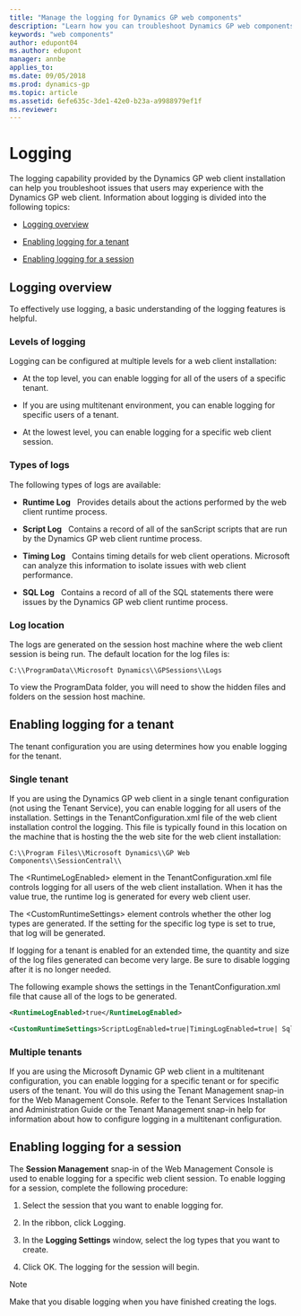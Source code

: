 ```yaml
---
title: "Manage the logging for Dynamics GP web components"
description: "Learn how you can troubleshoot Dynamics GP web components with the logging capability provided by the Dynamics GP web client installation."
keywords: "web components"
author: edupont04
ms.author: edupont
manager: annbe
applies_to: 
ms.date: 09/05/2018
ms.prod: dynamics-gp
ms.topic: article
ms.assetid: 6efe635c-3de1-42e0-b23a-a9988979ef1f
ms.reviewer: 
---
```


# Logging

The logging capability provided by the Dynamics GP web client installation can help you troubleshoot issues that users may experience with the Dynamics GP web client. Information about logging is divided into the following topics:

- [Logging overview](#logging-overview)  

- [Enabling logging for a tenant](#enabling-logging-for-a-tenant)  

- [Enabling logging for a session](#enabling-logging-for-a-session)  

## Logging overview

To effectively use logging, a basic understanding of the logging features is helpful.

### Levels of logging

Logging can be configured at multiple levels for a web client installation:

- At the top level, you can enable logging for all of the users of a specific tenant.

- If you are using multitenant environment, you can enable logging for specific users of a tenant.

- At the lowest level, you can enable logging for a specific web client session.

### Types of logs

The following types of logs are available:

- **Runtime Log**
  Provides details about the actions performed by the web client runtime process.

- **Script Log**
  Contains a record of all of the sanScript scripts that are run by the Dynamics GP web client runtime process.

- **Timing Log**
  Contains timing details for web client operations. Microsoft can analyze this information to isolate issues with web client performance.

- **SQL Log**
  Contains a record of all of the SQL statements there were issues by the Dynamics GP web client runtime process.

### Log location

The logs are generated on the session host machine where the web client session is being run. The default location for the log files is:

`C:\\ProgramData\\Microsoft Dynamics\\GPSessions\\Logs`

To view the ProgramData folder, you will need to show the hidden files and folders on the session host machine.

## Enabling logging for a tenant

The tenant configuration you are using determines how you enable logging for the tenant.

### Single tenant

If you are using the Dynamics GP web client in a single tenant configuration (not using the Tenant Service), you can enable logging for all users of the installation. Settings in the TenantConfiguration.xml file of the web client installation control the logging. This file is typically found in this location on the machine that is hosting the the web site for the web client installation:

`C:\\Program Files\\Microsoft Dynamics\\GP Web Components\\SessionCentral\\`

The \<RuntimeLogEnabled\> element in the TenantConfiguration.xml file controls logging for all users of the web client installation. When it has the value true, the runtime log is generated for every web client user.

The \<CustomRuntimeSettings\> element controls whether the other log types are generated. If the setting for the specific log type is set to true, that log will be generated.

If logging for a tenant is enabled for an extended time, the quantity and size of the log files generated can become very large. Be sure to disable logging after it is no longer needed.

The following example shows the settings in the TenantConfiguration.xml file that cause all of the logs to be generated.

```xml
<RuntimeLogEnabled>true</RuntimeLogEnabled>

<CustomRuntimeSettings>ScriptLogEnabled=true|TimingLogEnabled=true| SqlLogEnabled=true</CustomRuntimeSettings>

```

### Multiple tenants

If you are using the Microsoft Dynamic GP web client in a multitenant configuration, you can enable logging for a specific tenant or for specific users of the tenant. You will do this using the Tenant Management snap-in for the Web Management Console. Refer to the Tenant Services Installation and Administration Guide or the Tenant Management snap-in help for information about how to configure logging in a multitenant configuration.

## Enabling logging for a session

The **Session Management** snap-in of the Web Management Console is used to enable logging for a specific web client session. To enable logging for a session, complete the following procedure:

1. Select the session that you want to enable logging for.

2. In the ribbon, click Logging.

3. In the **Logging Settings** window, select the log types that you want to create.

4. Click OK. The logging for the session will begin.

> [!NOTE]
> Make that you disable logging when you have finished creating the logs.  
